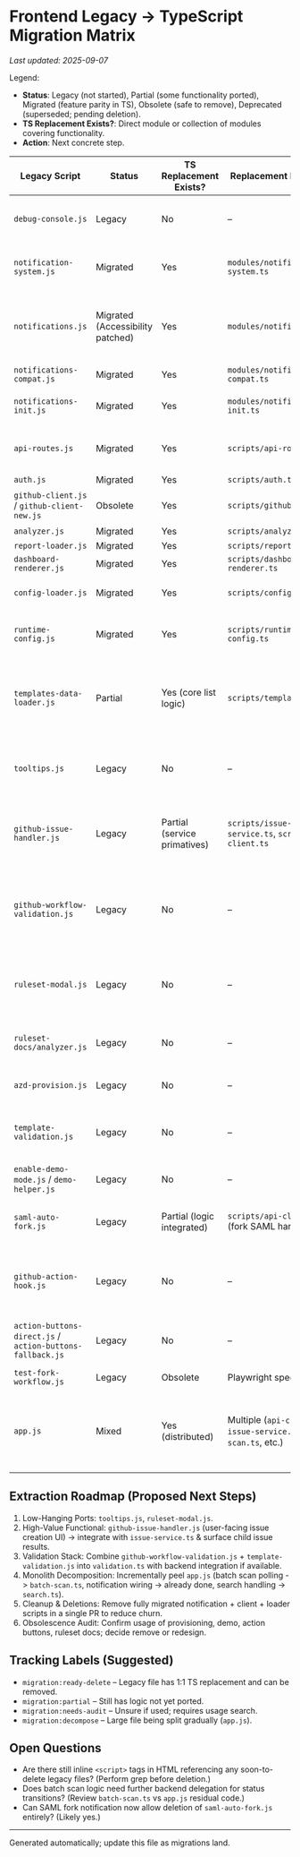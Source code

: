 # Frontend Legacy -> TypeScript Migration Matrix

_Last updated: 2025-09-07_

Legend:
- **Status**: Legacy (not started), Partial (some functionality ported), Migrated (feature parity in TS), Obsolete (safe to remove), Deprecated (superseded; pending deletion).
- **TS Replacement Exists?**: Direct module or collection of modules covering functionality.
- **Action**: Next concrete step.

| Legacy Script | Status | TS Replacement Exists? | Replacement Module(s) | Notes / Action |
| ------------- | ------ | ---------------------- | --------------------- | --------------- |
| `debug-console.js` | Legacy | No | – | Dev-only helper; low priority. Decide to port or drop after core flows. |
| `notification-system.js` | Migrated | Yes | `modules/notification-system.ts` | Keep until load order validated everywhere, then delete legacy file. |
| `notifications.js` | Migrated (Accessibility patched) | Yes | `modules/notifications.ts` | Legacy kept for backward includes; remove after search confirms no direct script tag dependence. |
| `notifications-compat.js` | Migrated | Yes | `modules/notifications-compat.ts` | Safe to remove with above in one PR. |
| `notifications-init.js` | Migrated | Yes | `modules/notifications-init.ts` | Same removal batch as other notification files. |
| `api-routes.js` | Migrated | Yes | `scripts/api-routes.ts` | Remove legacy after confirming no dynamic import references. |
| `auth.js` | Migrated | Yes | `scripts/auth.ts` | Remove legacy. |
| `github-client.js` / `github-client-new.js` | Obsolete | Yes | `scripts/github-client.ts` | Delete both legacy variants. Already superseded. |
| `analyzer.js` | Migrated | Yes | `scripts/analyzer.ts` | Remove legacy. |
| `report-loader.js` | Migrated | Yes | `scripts/report-loader.ts` | Remove legacy. |
| `dashboard-renderer.js` | Migrated | Yes | `scripts/dashboard-renderer.ts` | Remove legacy. |
| `config-loader.js` | Migrated | Yes | `scripts/config-loader.ts` | Remove after verify no inline HTML script tag references. |
| `runtime-config.js` | Migrated | Yes | `scripts/runtime-config.ts` | Remove; ensure `TemplateDoctorConfig` still globally exposed via build. |
| `templates-data-loader.js` | Partial | Yes (core list logic) | `scripts/template-list.ts` | Audit for extra metadata/history injection not yet ported. Create follow-up ticket to replicate missing pieces. |
| `tooltips.js` | Legacy | No | – | Easy port: encapsulate delegation in `modules/tooltips.ts`. Good starter task. |
| `github-issue-handler.js` | Legacy | Partial (service primatives) | `scripts/issue-service.ts`, `scripts/api-client.ts` | Port UI orchestration: tie form events => issue-service. Need notifications + label creation result surfacing. |
| `github-workflow-validation.js` | Legacy | No | – | Build TS module for dispatch + polling + notifications; may share logic with validation endpoints if backend path exists. |
| `ruleset-modal.js` | Legacy | No | – | Self-contained; create `modules/ruleset-modal.ts`. Medium complexity (DOM + events). |
| `ruleset-docs/analyzer.js` | Legacy | No | – | Niche; evaluate actual usage (maybe remove or rewrite as docs enhancement). |
| `azd-provision.js` | Legacy | No | – | Determine active usage; if unused in UI flows, mark Obsolete. |
| `template-validation.js` | Legacy | No | – | Check overlap with `github-workflow-validation.js`; potentially merge when porting. |
| `enable-demo-mode.js` / `demo-helper.js` | Legacy | No | – | Optional; gate behind query param; port late or drop. |
| `saml-auto-fork.js` | Legacy | Partial (logic integrated) | `scripts/api-client.ts` (fork SAML handling) | Most behavior merged; delete after confirming no residual references. |
| `github-action-hook.js` | Legacy | No | – | Audit: handles backend dispatch events. If backend Functions fully replace, mark Obsolete. |
| `action-buttons-direct.js` / `action-buttons-fallback.js` | Legacy | No | – | Likely removable (UI polish). Validate presence in templates. |
| `test-fork-workflow.js` | Legacy | Obsolete | Playwright specs | Delete; replaced by fork E2E tests. |
| `app.js` | Mixed | Yes (distributed) | Multiple (`api-client.ts`, `issue-service.ts`, `batch-scan.ts`, etc.) | Progressive extraction approach: split remaining monolith concerns into focused modules. Track subtasks. |

## Extraction Roadmap (Proposed Next Steps)
1. Low-Hanging Ports: `tooltips.js`, `ruleset-modal.js`.
2. High-Value Functional: `github-issue-handler.js` (user-facing issue creation UI) -> integrate with `issue-service.ts` & surface child issue results.
3. Validation Stack: Combine `github-workflow-validation.js` + `template-validation.js` into `validation.ts` with backend integration if available.
4. Monolith Decomposition: Incrementally peel `app.js` (batch scan polling -> `batch-scan.ts`, notification wiring -> already done, search handling -> `search.ts`).
5. Cleanup & Deletions: Remove fully migrated notification + client + loader scripts in a single PR to reduce churn.
6. Obsolescence Audit: Confirm usage of provisioning, demo, action buttons, ruleset docs; decide remove or redesign.

## Tracking Labels (Suggested)
- `migration:ready-delete` – Legacy file has 1:1 TS replacement and can be removed.
- `migration:partial` – Still has logic not yet ported.
- `migration:needs-audit` – Unsure if used; requires usage search.
- `migration:decompose` – Large file being split gradually (`app.js`).

## Open Questions
- Are there still inline `<script>` tags in HTML referencing any soon-to-delete legacy files? (Perform grep before deletion.)
- Does batch scan logic need further backend delegation for status transitions? (Review `batch-scan.ts` vs `app.js` residual code.)
- Can SAML fork notification now allow deletion of `saml-auto-fork.js` entirely? (Likely yes.)

---
Generated automatically; update this file as migrations land.
